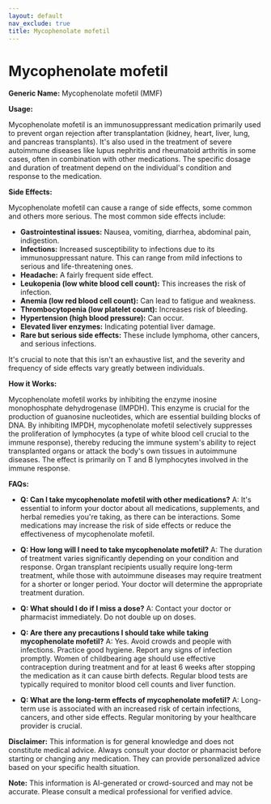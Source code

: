 ```yaml
---
layout: default
nav_exclude: true
title: Mycophenolate mofetil
---
```


# Mycophenolate mofetil

**Generic Name:** Mycophenolate mofetil (MMF)

**Usage:**

Mycophenolate mofetil is an immunosuppressant medication primarily used to prevent organ rejection after transplantation (kidney, heart, liver, lung, and pancreas transplants).  It's also used in the treatment of severe autoimmune diseases like lupus nephritis and rheumatoid arthritis in some cases, often in combination with other medications.  The specific dosage and duration of treatment depend on the individual's condition and response to the medication.

**Side Effects:**

Mycophenolate mofetil can cause a range of side effects, some common and others more serious.  The most common side effects include:

* **Gastrointestinal issues:** Nausea, vomiting, diarrhea, abdominal pain, indigestion.
* **Infections:** Increased susceptibility to infections due to its immunosuppressant nature.  This can range from mild infections to serious and life-threatening ones.
* **Headache:**  A fairly frequent side effect.
* **Leukopenia (low white blood cell count):** This increases the risk of infection.
* **Anemia (low red blood cell count):** Can lead to fatigue and weakness.
* **Thrombocytopenia (low platelet count):** Increases risk of bleeding.
* **Hypertension (high blood pressure):**  Can occur.
* **Elevated liver enzymes:**  Indicating potential liver damage.
* **Rare but serious side effects:**  These include lymphoma, other cancers, and serious infections.

It's crucial to note that this isn't an exhaustive list, and the severity and frequency of side effects vary greatly between individuals.

**How it Works:**

Mycophenolate mofetil works by inhibiting the enzyme inosine monophosphate dehydrogenase (IMPDH).  This enzyme is crucial for the production of guanosine nucleotides, which are essential building blocks of DNA.  By inhibiting IMPDH, mycophenolate mofetil selectively suppresses the proliferation of lymphocytes (a type of white blood cell crucial to the immune response),  thereby reducing the immune system's ability to reject transplanted organs or attack the body's own tissues in autoimmune diseases.  The effect is primarily on T and B lymphocytes involved in the immune response.

**FAQs:**

* **Q: Can I take mycophenolate mofetil with other medications?** A:  It's essential to inform your doctor about all medications, supplements, and herbal remedies you're taking, as there can be interactions.  Some medications may increase the risk of side effects or reduce the effectiveness of mycophenolate mofetil.

* **Q: How long will I need to take mycophenolate mofetil?** A: The duration of treatment varies significantly depending on your condition and response.  Organ transplant recipients usually require long-term treatment, while those with autoimmune diseases may require treatment for a shorter or longer period. Your doctor will determine the appropriate treatment duration.

* **Q: What should I do if I miss a dose?** A:  Contact your doctor or pharmacist immediately.  Do not double up on doses.

* **Q: Are there any precautions I should take while taking mycophenolate mofetil?** A: Yes. Avoid crowds and people with infections. Practice good hygiene. Report any signs of infection promptly.  Women of childbearing age should use effective contraception during treatment and for at least 6 weeks after stopping the medication as it can cause birth defects.  Regular blood tests are typically required to monitor blood cell counts and liver function.

* **Q:  What are the long-term effects of mycophenolate mofetil?** A:  Long-term use is associated with an increased risk of certain infections, cancers, and other side effects.  Regular monitoring by your healthcare provider is crucial.


**Disclaimer:** This information is for general knowledge and does not constitute medical advice. Always consult your doctor or pharmacist before starting or changing any medication.  They can provide personalized advice based on your specific health situation.


**Note:** This information is AI-generated or crowd-sourced and may not be accurate. Please consult a medical professional for verified advice.